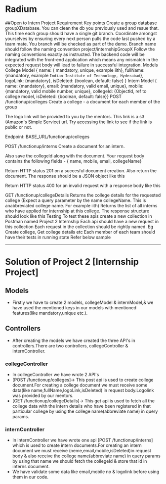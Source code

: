 # Radium


##Open to Intern Project Requirement
Key points
Create a group database groupXDatabase. You can clean the db you previously used and resue that.
This time each group should have a single git branch. Coordinate amongst yourselves by ensuring every next person pulls the code last pushed by a team mate. You branch will be checked as part of the demo. Branch name should follow the naming convention project/internshipGroupX
Follow the naming conventions exactly as instructed. The backend code will be integrated with the front-end application which means any mismatch in the expected request body will lead to failure in successful integration.
Models
College Model
{ name: { mandatory, unique, example iith}, fullName: {mandatory, example `Indian Institute of Technology, Hyderabad`}, logoLink: {mandatory}, isDeleted: {boolean, default: false} }
Intern Model
{ name: {mandatory}, email: {mandatory, valid email, unique}, mobile: {mandatory, valid mobile number, unique}, collegeId: {ObjectId, ref to college model, isDeleted: {boolean, default: false}}
POST /functionup/colleges
Create a college - a document for each member of the group

The logo link will be provided to you by the mentors. This link is a s3 (Amazon's Simple Service) url. Try accessing the link to see if the link is public or not.

Endpoint: BASE_URL/functionup/colleges

POST /functionup/interns
Create a document for an intern.

Also save the collegeId along with the document. Your request body contains the following fields - { name, mobile, email, collegeName}

Return HTTP status 201 on a succesful document creation. Also return the document. The response should be a JSON object like this

Return HTTP status 400 for an invalid request with a response body like this

GET /functionup/collegeDetails
Returns the college details for the requested college (Expect a query parameter by the name collegeName. This is anabbreviated college name. For example iith)
Returns the list of all interns who have applied for internship at this college.
The response structure should look like this
Testing
To test these apis create a new collection in Postman named Project 2 Internship
Each api should have a new request in this collection
Each request in the collection should be rightly named. Eg Create college, Get college details etc
Each member of each team should have their tests in running state
Refer below sample

------------------------------------------------------------------------------------------------------------------------------------------------------------
# Solution of Project 2 [Internship Project]
## Models
- Firstly we have to create 2 models, collegeModel & internModel,& we have used the mentioned keys in our models with mentioned features(like mandatory,unique etc.).
## Controllers
- After creating the models we have created the three API's in controllers.There are two controllers, collegeController & internController.
### collegeController
- In collegeController we have wrote 2 API's 
- [POST /functionup/colleges]-> This post api is used to create college document.For creating a college document we must receive some data(like name,fullName,logoLink,isDeleted) in request body.Logolink was provided by our mentors.
- [GET /functionup/collegeDetails]-> This get api is used to fetch all the college data with the intern details who have been registered in that particular college by using the college name(abbreviate name) in query params.
### internController
- In internController we have wrote one api [POST /functionup/interns] which is used to create intern documents.For creating an intern document we must receive (neme,email,mobile,isDeleted)in request body & also receive the college name(abbreviate name) in query params by using that name we should fetch the collegeId & store that id in interns document.
- We have validate some data like email,mobile no & logolink before using them in our code.

